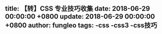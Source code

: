 title: 【转】CSS 专业技巧收集
date: 2018-06-29 00:00:00 +0800
update: 2018-06-29 00:00:00 +0800
author: fungleo
tags:
    -css
    -css3
    -css技巧
---

